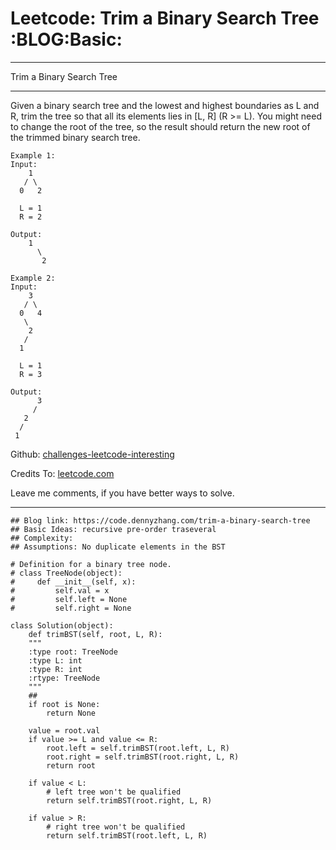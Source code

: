 
# Leetcode: Trim a Binary Search Tree     :BLOG:Basic:

---

Trim a Binary Search Tree  

---

Given a binary search tree and the lowest and highest boundaries as L and R, trim the tree so that all its elements lies in [L, R] (R >= L). You might need to change the root of the tree, so the result should return the new root of the trimmed binary search tree.  

    Example 1:
    Input: 
        1
       / \
      0   2
    
      L = 1
      R = 2
    
    Output: 
        1
          \
           2

    Example 2:
    Input: 
        3
       / \
      0   4
       \
        2
       /
      1
    
      L = 1
      R = 3
    
    Output: 
          3
         / 
       2   
      /
     1

Github: [challenges-leetcode-interesting](https://github.com/DennyZhang/challenges-leetcode-interesting/tree/master/problems/trim-a-binary-search-tree)  

Credits To: [leetcode.com](https://leetcode.com/problems/trim-a-binary-search-tree/description/)  

Leave me comments, if you have better ways to solve.  

---

    ## Blog link: https://code.dennyzhang.com/trim-a-binary-search-tree
    ## Basic Ideas: recursive pre-order traseveral
    ## Complexity:
    ## Assumptions: No duplicate elements in the BST
    
    # Definition for a binary tree node.
    # class TreeNode(object):
    #     def __init__(self, x):
    #         self.val = x
    #         self.left = None
    #         self.right = None
    
    class Solution(object):
        def trimBST(self, root, L, R):
    	"""
    	:type root: TreeNode
    	:type L: int
    	:type R: int
    	:rtype: TreeNode
    	"""
    	## 
    	if root is None:
    	    return None
    
    	value = root.val
    	if value >= L and value <= R:
    	    root.left = self.trimBST(root.left, L, R)
    	    root.right = self.trimBST(root.right, L, R)
    	    return root
    
    	if value < L:
    	    # left tree won't be qualified
    	    return self.trimBST(root.right, L, R)
    
    	if value > R:
    	    # right tree won't be qualified
    	    return self.trimBST(root.left, L, R)

